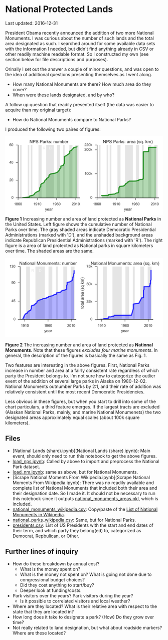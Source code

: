 # National Protected Lands
Last updated: 2016-12-31

President Obama recently announced the addition of two more National Monuments.
I was curious about the number of such lands and the total area designated as
such.  I searched around for some available data sets with the information
I needed, but didn't find anything already in CSV or other readily machine
readable format.  So I constructed my own (see section below for file
descriptions and purposes).

Orinally I set out the answer a couple of minor questions, and was open to the
idea of additional questions presenting themselves as I went along.

* How many National Monuments are there?  How much area do they cover?
* When were these lands designated, and by who?

A follow up question that readily presented itself (the data was easier to
acquire than my original target): 

* How do National Monuments compare to National Parks?

I produced the following two paires of figures:

![Figure 1](national_parks.png)
**Figure 1** Increasing number and area of land protected as **National Parks** in the
United States.  Left figure shows the cumulative number of National Parks over
time.  The gray shaded areas indicate Democratic Presidential Administrations
(marked with 'D'), and the unshaded background areas indicate Republican
Presidential Administrations (marked with 'R').  The right figure is a area of
land protected as National parks in square kilometers over time.  The shaded
areas are the same.

![Figure 2](national_monuments.png)

**Figure 2** The increasing number and area of land protected as **National
Monuments**.  Note that these figures _excludes four marine monuments_.  In
general, the description of the figures is basically the same as Fig. 1.

Two features are interesting in the above figures.  First, National Parks
increase in number and area at a fairly consistent rate regardless of which
party the President belongs to.  I'm not sure how to categorize the outlier
event of the addition of several large parks in Alaska on 1980-12-02. National
Monuments outnumber Parks by 2:1, and their rate of addition was relatively
consistent until the most recent Democratic Presidencies.

Less obvious in these figures, but when you start to drill into some of the
chart particulars, a third feature emerges. If the largest tracts are excluded
(Alaskan National Parks, mainly, and marine National Monumenets) the two
designated areas approximately equal scales (about 100k square kilometers).

## Files

- [National Lands (share).ipynb](National Lands \(share\).ipynb): Main event,
  should only need to run this notebook to get the above figures.
- [load_nps.ipynb](load_nps.ipynb): Called by above to import and preprocess the
  National Park dataset.
- [load_nm.ipynb](load_nm.ipynb): same as above, but for National Monuments.
- [Scrape National Moments From Wikipedia.ipynb](Scrape National Moments From
  Wikipedia.ipynb): There was no readily available and complete list of National
  Monuments that included both their area and their designation date.  So I made
  it.  It should not be necessary to run this notebook since it outputs
  [national_monuments_areas.pkl](national_monuments_areas.pkl), which is
  included.
- [national_monuments_wikipedia.csv](national_monuments_wikipedia.csv):
  Copy/paste of the [List of National Monuments in
  Wikipedia](https://en.wikipedia.org/wiki/List_of_National_Monuments_of_the_United_States).
- [national_parks_wikipedia.csv](national_parks_wikipedia.csv): Same, but for
  National Parks.
- [presidents.csv](presidents.csv): List of US Presidents with the start and end
  dates of their term, and which party they belong(ed) to, categorized as
  Democrat, Repbulican, or Other.

## Further lines of inquiry

- How do these breakdown by annual cost?
  - What is the money spent on?
  - What is the money not spent on?  What is going not done due to congressional
    budget choices?
  - Did they cost anything to start/buy?
  - Deeper look at funding/costs.
- Park visitors over the years? Park visitors during the year?
  - Is it possible to correlated visitors and local weather?
- Where are they located?  What is their relative area with respect to the state
  that they are located in?
- How long does it take to designate a park?  (How) Do they grow over time?
- Not really related to land designation, but what about roadside markers?
  Where are these located?
